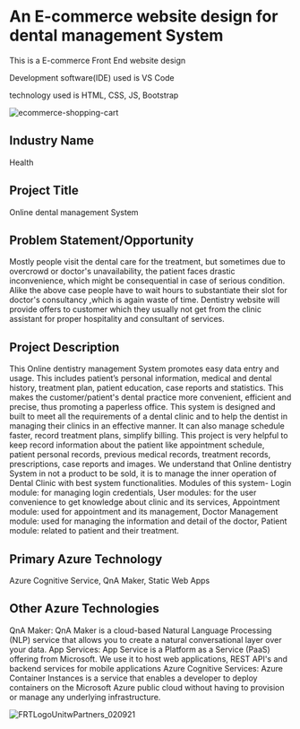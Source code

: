 
# An E-commerce website design for dental management System

This is a E-commerce Front End website design

Development software(IDE) used is VS Code

technology used is HTML, CSS, JS, Bootstrap

![ecommerce-shopping-cart](https://user-images.githubusercontent.com/90968523/172471081-1cce1397-29ab-491c-a9f9-25223fa560fa.jpg)


## Industry Name
Health

## Project Title
Online dental management System

## Problem Statement/Opportunity
Mostly people visit the dental care for the treatment, but sometimes due to overcrowd or doctor's unavailability, the patient faces drastic inconvenience, which might be consequential in case of serious condition. Alike the above case people have to wait hours to substantiate their slot for doctor's consultancy ,which is again waste of time. Dentistry website will provide offers to customer which they usually not get from the clinic assistant for proper hospitality and consultant of services.

## Project Description
This Online dentistry management System promotes easy data entry and usage. This includes patient’s personal information, medical and dental history, treatment plan, patient education, case reports and statistics. This makes the customer/patient's dental practice more convenient, efficient and precise, thus promoting a paperless office. This system is designed and built to meet all the requirements of a dental clinic and to help the dentist in managing their clinics in an effective manner. It can also manage schedule faster, record treatment plans, simplify billing. This project is very helpful to keep record information about the patient like appointment schedule, patient personal records, previous medical records, treatment records, prescriptions, case reports and images. We understand that Online dentistry System in not a product to be sold, it is to manage the inner operation of Dental Clinic with best system functionalities. Modules of this system- Login module: for managing login credentials, User modules: for the user convenience to get knowledge about clinic and its services, Appointment module: used for appointment and its management, Doctor Management module: used for managing the information and detail of the doctor, Patient module: related to patient and their treatment.

## Primary Azure Technology
Azure Cognitive Service, QnA Maker, Static Web Apps

## Other Azure Technologies
QnA Maker: QnA Maker is a cloud-based Natural Language Processing (NLP) service that allows you to create a natural conversational layer over your data. App Services: App Service is a Platform as a Service (PaaS) offering from Microsoft. We use it to host web applications, REST API's and backend services for mobile applications Azure Cognitive Services: Azure Container Instances is a service that enables a developer to deploy containers on the Microsoft Azure public cloud without having to provision or manage any underlying infrastructure.


![FRTLogoUnitwPartners_020921](https://user-images.githubusercontent.com/90968523/172471692-fc092368-0692-472e-a8d4-0db0bf1e53c1.png)
